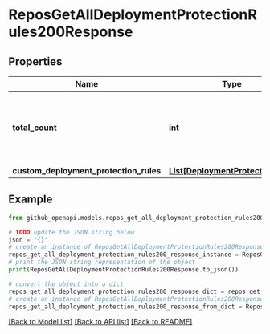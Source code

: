 # ReposGetAllDeploymentProtectionRules200Response


## Properties

Name | Type | Description | Notes
------------ | ------------- | ------------- | -------------
**total_count** | **int** | The number of enabled custom deployment protection rules for this environment | [optional] 
**custom_deployment_protection_rules** | [**List[DeploymentProtectionRule]**](DeploymentProtectionRule.md) |  | [optional] 

## Example

```python
from github_openapi.models.repos_get_all_deployment_protection_rules200_response import ReposGetAllDeploymentProtectionRules200Response

# TODO update the JSON string below
json = "{}"
# create an instance of ReposGetAllDeploymentProtectionRules200Response from a JSON string
repos_get_all_deployment_protection_rules200_response_instance = ReposGetAllDeploymentProtectionRules200Response.from_json(json)
# print the JSON string representation of the object
print(ReposGetAllDeploymentProtectionRules200Response.to_json())

# convert the object into a dict
repos_get_all_deployment_protection_rules200_response_dict = repos_get_all_deployment_protection_rules200_response_instance.to_dict()
# create an instance of ReposGetAllDeploymentProtectionRules200Response from a dict
repos_get_all_deployment_protection_rules200_response_from_dict = ReposGetAllDeploymentProtectionRules200Response.from_dict(repos_get_all_deployment_protection_rules200_response_dict)
```
[[Back to Model list]](../README.md#documentation-for-models) [[Back to API list]](../README.md#documentation-for-api-endpoints) [[Back to README]](../README.md)


